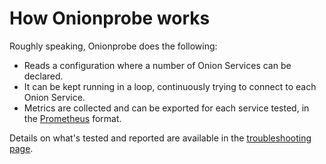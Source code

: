 # How Onionprobe works

Roughly speaking, Onionprobe does the following:

* Reads a configuration where a number of Onion Services can be declared.
* It can be kept running in a loop, continuously trying to connect to each Onion
  Service.
* Metrics are collected and can be exported for each service tested, in the
  [Prometheus][] format.

Details on what's tested and reported are available in the [troubleshooting
page](troubleshooting.md).

[Prometheus]: https://prometheus.io
